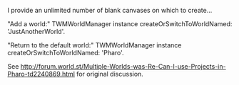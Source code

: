 I provide an unlimited number of blank canvases on which to create...

"Add a world:"
TWMWorldManager instance createOrSwitchToWorldNamed: 'JustAnotherWorld'. 

"Return to the default world:"
TWMWorldManager instance createOrSwitchToWorldNamed: 'Pharo'.

See http://forum.world.st/Multiple-Worlds-was-Re-Can-I-use-Projects-in-Pharo-td2240869.html for original discussion.
